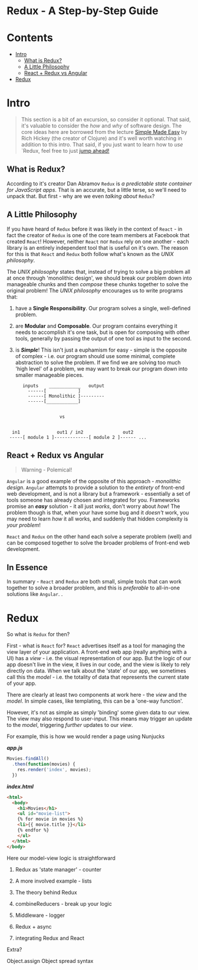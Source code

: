 # Redux - A Step-by-Step Guide

# Contents
* [Intro](#intro)
  - [What is Redux?](#what-is-redux)
  - [A Little Philosophy](#a-little-philosophy)
  - [React + Redux vs Angular](#)
* [Redux](#redux)


# Intro

> This section is a bit of an excursion, so consider it optional. That said, it's valuable to consider the *how* and *why* of software design. The core ideas here are borrowed from the lecture [Simple Made Easy](https://www.infoq.com/presentations/Simple-Made-Easy) by Rich Hickey (the creator of Clojure) and it's well worth watching in addition to this intro. That said, if you just want to learn how to *use* `Redux, feel free to just [jump ahead!](#in-essence)

## What is Redux? 

According to it's creator Dan Abramov `Redux` is *a predictable state container for JavaScript apps*. That is an accurate, but a little terse, so we'll need to unpack that. But first - why are we even *talking about* `Redux`?

## A Little Philosophy

If you have heard of `Redux` before it was likely in the context of `React` - in fact the creator of `Redux` is one of the core team members at Facebook that created `React`! However, neither `React` nor `Redux` rely on one another - each library is an entirely independent tool that is useful on it's own. The reason for this is that `React` and `Redux` both follow what's known as the *UNIX philosophy*. 

The *UNIX philosophy* states that, instead of trying to solve a big problem all at once through 'monolithic design', we should break our problem down into manageable chunks and then *compose* these chunks together to solve the original problem! The *UNIX philosophy* encourages us to write programs that:

1) have a **Single Responsibility**. Our program solves a single, well-defined problem.

2) are **Modular** and **Composable**. Our program contains everything it needs to accomplish it's one task, but is open for composing with other tools, generally by passing the output of one tool as input to the second.

3) is ***Simple***! This isn't just a euphamism for easy - simple is the opposite of complex - i.e. our program should use some minimal, complete abstraction to solve the problem. If we find we are solving too much 'high level' of a problem, we may want to break our program down into smaller manageable pieces.

```
      inputs    ____________   output
        ------[            ]
        ------[ Monolithic ]---------
        ------[____________]


                    vs


  in1              out1 / in2               out2
 -----[ module 1 ]-------------[ module 2 ]------ ...            
```

## React + Redux vs Angular

> Warning - Polemical!

 `Angular` is a good example of the opposite of this approach - *monolithic design*. `Angular` attempts to provide a solution to the *entirety* of front-end web development, and is not a library but a framework - essentially a set of tools someone has already chosen and integrated for you. Frameworks promise an ***easy*** solution - it all just *works*, don't worry about *how*! The problem though is that, when your have some bug and it *doesn't* work, you may need to learn *how* it all works, and suddenly that hidden complexity is *your problem*!

 `React` and `Redux` on the other hand each solve a seperate problem (well) and can be composed together to solve the broader problems of front-end web development.



## In Essence

In summary - `React` and `Redux` are both small, simple tools that can work together to solve a broader problem, and this is *preferable* to all-in-one solutions like `Angular`. .

# Redux

So what is `Redux` for then? 

First - what is `React` for? `React` advertises itself as a tool for managing the view layer of your application. A front-end web app (really anything with a UI) has a *view* - i.e. the visual representation of our app. But the logic of our app doesn't live in the view, it lives in our code, and the view is likely to rely directly on data. When we talk about the 'state' of our app, we sometimes call this the *model* - i.e. the totality of data that represents the current state of your app.  

There are clearly at least two components at work here - the *view* and the *model*. In simple cases, like templating, this can be a 'one-way function'.


However, it's not as simple as simply 'binding' some given data to our view. The view may also respond to user-input. This means  may trigger an update to the *model*, triggering *further* updates to our *view*.

For example, this is how we would render a page using Nunjucks

***app.js***
```js
Movies.findAll()
  .then(function(movies) {
    res.render('index', movies);
  })
```

***index.html***
```html
<html>
  <body>
    <h1>Movies</h1>
    <ul id="movie-list">
    {% for movie in movies %}
    <li>{{ movie.title }}</li>
    {% endfor %}
    </ul>
  </html>
</body>
```

Here our model-view logic is straightforward

1) Redux as 'state manager' - counter

2) A more involved example - lists

3) The theory behind Redux

4) combineReducers - break up your logic

5) Middleware - logger

6) Redux + async 

7) integrating Redux and React

Extra?

Object.assign
Object spread syntax